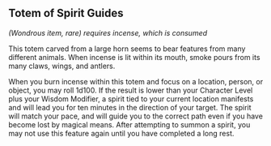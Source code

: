 ## Totem of Spirit Guides
*(Wondrous item, rare) requires incense, which is consumed*

This totem carved from a large horn seems to bear features from many different animals. When incense is lit within its mouth, smoke pours from its many claws, wings, and antlers.

When you burn incense within this totem and focus on a location, person, or object, you may roll 1d100. If the result is lower than your Character Level plus your Wisdom Modifier, a spirit tied to your current location manifests and will lead you for ten minutes in the direction of your target. The spirit will match your pace, and will guide you to the correct path even if you have become lost by magical means. After attempting to summon a spirit, you may not use this feature again until you have completed a long rest.
